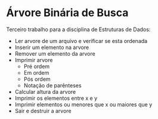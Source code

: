 Árvore Binária de Busca
=======================

Terceiro trabalho para a disciplina de Estruturas de Dados:

* Ler arvore de um arquivo e verificar se esta ordenada
* Inserir um elemento na arvore
* Remover um elemento da arvore
* Imprimir arvore
    * Pré ordem
    * Em ordem
    * Pós ordem
    * Notação de parênteses
* Calcular altura da arvore
* Imprimir os elementos entre x e y
* Imprimir elementos ou menores que x ou maiores que y
* Sair e destruir a arvore